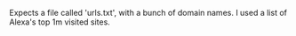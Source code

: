Expects a file called 'urls.txt', with a bunch of domain names. I used a list of Alexa's top 1m visited sites.
